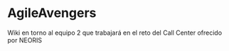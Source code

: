 # AgileAvengers
Wiki en torno al equipo 2 que trabajará en el reto del Call Center ofrecido por NEORIS
